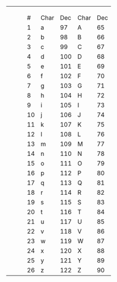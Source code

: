 |      |      |      |      |      |      |      |      |
| ---- | ---- | ---- | ---- | ---- | ---- | ---- | ---- |
|      |      |      |      |      |      |      |      |
|      |      |      |      |      |      |      |      |
|      |      |      |      |      |      |      |      |
|      |      |      | #    | Char | Dec  | Char | Dec  |
|      |      |      | 1    | a    | 97   | A    | 65   |
|      |      |      | 2    | b    | 98   | B    | 66   |
|      |      |      | 3    | c    | 99   | C    | 67   |
|      |      |      | 4    | d    | 100  | D    | 68   |
|      |      |      | 5    | e    | 101  | E    | 69   |
|      |      |      | 6    | f    | 102  | F    | 70   |
|      |      |      | 7    | g    | 103  | G    | 71   |
|      |      |      | 8    | h    | 104  | H    | 72   |
|      |      |      | 9    | i    | 105  | I    | 73   |
|      |      |      | 10   | j    | 106  | J    | 74   |
|      |      |      | 11   | k    | 107  | K    | 75   |
|      |      |      | 12   | l    | 108  | L    | 76   |
|      |      |      | 13   | m    | 109  | M    | 77   |
|      |      |      | 14   | n    | 110  | N    | 78   |
|      |      |      | 15   | o    | 111  | O    | 79   |
|      |      |      | 16   | p    | 112  | P    | 80   |
|      |      |      | 17   | q    | 113  | Q    | 81   |
|      |      |      | 18   | r    | 114  | R    | 82   |
|      |      |      | 19   | s    | 115  | S    | 83   |
|      |      |      | 20   | t    | 116  | T    | 84   |
|      |      |      | 21   | u    | 117  | U    | 85   |
|      |      |      | 22   | v    | 118  | V    | 86   |
|      |      |      | 23   | w    | 119  | W    | 87   |
|      |      |      | 24   | x    | 120  | X    | 88   |
|      |      |      | 25   | y    | 121  | Y    | 89   |
|      |      |      | 26   | z    | 122  | Z    | 90   |